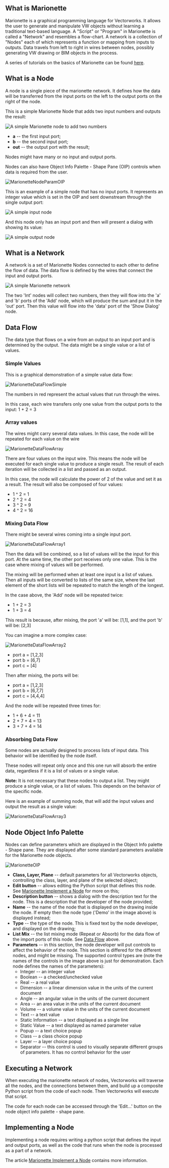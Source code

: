 ## What is Marionette

Marionette is a graphical programming language for Vectorworks. It allows the user to generate and manipulate VW objects without learning a traditional text-based language. A "Script" or "Program" in Marionette is called a "Network" and resembles a flow-chart. A network is a collection of "Nodes" each of which represents a function or mapping from inputs to outputs. Data travels from left to right in wires between nodes, possibly generating VW drawing or BIM objects in the process.

A series of tutorials on the basics of Marionette can be found [here](https://forum.vectorworks.net/index.php?/articles.html/articles/marionette-tutorials-r432/).

## What is a Node

A node is a single piece of the marionette network. It defines how the data will be transferred from the input ports on the left to the output ports on the right of the node.

This is a simple Marionette Node that adds two input numbers and outputs the result:

![A simple Marionette node to add two numbers](files/MarionetteNodeAdd.png)

* **a** -- the first input port;
* **b** -- the second input port;
* **out** -- the output port with the result;

Nodes might have many or no input and output ports.

Nodes can also have Object Info Palette - Shape Pane (OIP) controls when data is required from the user.

![MarionetteNodeParamOIP](files/MarionetteNodeParamOIP.png)

This is an example of a simple node that has no input ports. It represents an integer value which is set in the OIP and sent downstream through the single output port:

![A simple input node](files/MarionetteNodeOutputOnly.png)

And this node only has an input port and then will present a dialog with showing its value:

![A simple output node](files/MarionetteNodeInputOnly.png)

## What is a Network

A network is a set of Marionette Nodes connected to each other to define the flow of data. The data flow is defined by the wires that connect the input and output ports.

![A simple Marionette network](files/MarionetteSimpleNetwork.png)

The two 'Int' nodes will collect two numbers, then they will flow into the 'a' and 'b' ports of the 'Add' node, which will produce the sum and put it in the 'out' port. Then this value will flow into the 'data' port of the 'Show Dialog' node.

## Data Flow

The data type that flows on a wire from an output to an input port and is determined by the output. The data might be a single value or a list of values.

### Simple Values

This is a graphical demonstration of a simple value data flow:

![MarionetteDataFlowSimple](files/MarionetteDataFlowSimple.png)

The numbers in red represent the actual values that run through the wires.

In this case, each wire transfers only one value from the output ports to the input: 1 + 2 = 3

### Array values

The wires might carry several data values. In this case, the node will be repeated for each value on the wire

![MarionetteDataFlowArray](files/MarionetteDataFlowArray.png)

There are four values on the input wire. This means the node will be executed for each single value to produce a single result. The result of each iteration will be collected in a list and passed as an output.

In this case, the node will calculate the power of 2 of the value and set it as a result. The result will also be composed of four values:
* 1 ^ 2 = 1
* 2 ^ 2 = 4
* 3 ^ 2 = 9
* 4 ^ 2 = 16

### Mixing Data Flow

There might be several wires coming into a single input port.

![MarionetteDataFlowArray1](files/MarionetteDataFlowArray1.png)

Then the data will be combined, so a list of values will be the input for this port. At the same time, the other port receives only one value. This is the case where mixing of values will be performed.

The mixing will be performed when at least one input is a list of values. Then all inputs will be converted to lists of the same size, where the last element of the short lists will be repeated to match the length of the longest.

In the case above, the 'Add' node will be repeated twice:
* 1 + 2 = 3
* 1 + 3 = 4

This result is because, after mixing, the port 'a' will be: \[1,1], and the port 'b' will be: \[2,3]

You can imagine a more complex case:

![MarionetteDataFlowArray2](files/MarionetteDataFlowArray2.png)

* port a = \[1,2,3]
* port b = \[6,7]
* port c = \[4]

Then after mixing, the ports will be:
* port a = \[1,2,3]
* port b = \[6,7,7]
* port c = \[4,4,4]

And the node will be repeated three times for:
* 1 + 6 + 4 = 11
* 2 + 7 + 4 = 13
* 3 + 7 + 4 = 14

### Absorbing Data Flow

Some nodes are actually designed to process lists of input data. This behavior will be identified by the node itself.

These nodes will repeat only once and this one run will absorb the entire data, regardless if it is a list of values or a single value.

**Note:** It is not necessary that these nodes to output a list. They might produce a single value, or a list of values. This depends on the behavior of the specific node.

Here is an example of summing node, that will add the input values and output the result as a single value:

![MarionetteDataFlowArray3](files/MarionetteDataFlowArray3.png)

## Node Object Info Palette

Nodes can define parameters which are displayed in the Object Info palette - Shape pane. They are displayed after some standard parameters available for the Marionette node objects.

![MarionetteOIP](files/MarionetteOIP.png)

* **Class, Layer, Plane** -- default parameters for all Vectorworks objects, controlling the class, layer, and plane of the selected object;
* **Edit button** -- allows editing the Python script that defines this node. See [Marionette Implement a Node](Implement%20a%20Node.md) for more on this;
* **Description button** -- shows a dialog with the description text for the node. This is a description that the developer of the node provided;
* **Name** -- the name of the node that is displayed on the drawing inside the node. If empty then the node type ('Demo' in the image above) is displayed instead;
* **Type** -- the type of the node. This is fixed text by the node developer, and displayed on the drawing;
* **List Mix** -- the list mixing mode (Repeat or Absorb) for the data flow of the import ports of this node. See [Data Flow](#data-flow) above.
* **Parameters** -- in this section, the node developer will put controls to affect the behavior of the node. This section is differed for the different nodes, and might be missing. The supported control types are (note the names of the controls in the image above is just for demonstration. Each node defines the names of the parameters):
  * Integer -- an integer value
  * Boolean -- a checked/unchecked value
  * Real -- a real value
  * Dimension -- a linear dimension value in the units of the current document
  * Angle -- an angular value in the units of the current document
  * Area -- an area value in the units of the current document
  * Volume -- a volume value in the units of the current document
  * Text -- a text value
  * Static Information -- a text displayed as a single line
  * Static Value -- a text displayed as named parameter value
  * Popup -- a text choice popup
  * Class -- a class choice popup
  * Layer -- a layer choice popup
  * Separator -- this control is used to visually separate different groups of parameters. It has no control behavior for the user

## Executing a Network

When executing the marionette network of nodes, Vectorworks will traverse all the nodes, and the connections between them, and build up a composite Python script from the code of each node. Then Vectorworks will execute that script.

The code for each node can be accessed through the 'Edit...' button on the node object info palette - shape pane.

## Implementing a Node

Implementing a node requires writing a python script that defines the input and output ports, as well as the code that runs when the node is processed as a part of a network.

The article [Marionette Implement a Node](Implement%20a%20Node.md) contains more information.


